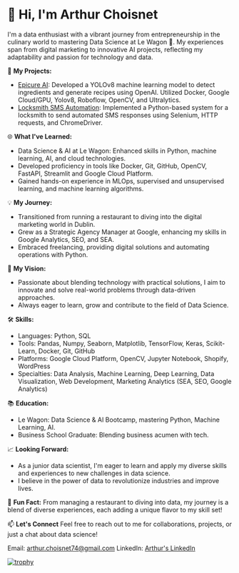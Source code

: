 # 👋 Hi, I'm Arthur Choisnet

I'm a data enthusiast with a vibrant journey from entrepreneurship in the culinary world to mastering Data Science at Le Wagon 🚂. 
My experiences span from digital marketing to innovative AI projects, reflecting my adaptability and passion for technology and data.

🚀 **My Projects:**
- [Epicure AI](https://github.com/monsieurgoodmood/EpicureAi): Developed a YOLOv8 machine learning model to detect ingredients and generate recipes using OpenAI. 
              Utilized Docker, Google Cloud/GPU, Yolov8, Roboflow, OpenCV, and Ultralytics.
- [Locksmith SMS Automation](https://github.com/monsieurgoodmood/EpicureAi): Implemented a Python-based system for a locksmith to send automated SMS responses using Selenium, HTTP requests, and ChromeDriver.

🌐 **What I've Learned:**
- Data Science & AI at Le Wagon: Enhanced skills in Python, machine learning, AI, and cloud technologies.
- Developed proficiency in tools like Docker, Git, GitHub, OpenCV, FastAPI, Streamlit and Google Cloud Platform.
- Gained hands-on experience in MLOps, supervised and unsupervised learning, and machine learning algorithms.

💡 **My Journey:**
- Transitioned from running a restaurant to diving into the digital marketing world in Dublin.
- Grew as a Strategic Agency Manager at Google, enhancing my skills in Google Analytics, SEO, and SEA.
- Embraced freelancing, providing digital solutions and automating operations with Python.

🌟 **My Vision:**
- Passionate about blending technology with practical solutions, I aim to innovate and solve real-world problems through data-driven approaches.
- Always eager to learn, grow and contribute to the field of Data Science.

🛠️ **Skills:**
- Languages: Python, SQL
- Tools: Pandas, Numpy, Seaborn, Matplotlib, TensorFlow, Keras, Scikit-Learn, Docker, Git, GitHub
- Platforms: Google Cloud Platform, OpenCV, Jupyter Notebook, Shopify, WordPress
- Specialties: Data Analysis, Machine Learning, Deep Learning, Data Visualization, Web Development, Marketing Analytics (SEA, SEO, Google Analytics)

📚 **Education:**
- Le Wagon: Data Science & AI Bootcamp, mastering Python, Machine Learning, AI.
- Business School Graduate: Blending business acumen with tech.

📈 **Looking Forward:**
- As a junior data scientist, I'm eager to learn and apply my diverse skills and experiences to new challenges in data science.
- I believe in the power of data to revolutionize industries and improve lives.

🙊 **Fun Fact:**
From managing a restaurant to diving into data, my journey is a blend of diverse experiences, each adding a unique flavor to my skill set!

📫 **Let's Connect**
Feel free to reach out to me for collaborations, projects, or just a chat about data science!

Email: arthur.choisnet74@gmail.com
LinkedIn: [Arthur's LinkedIn](https://www.linkedin.com/in/arthur-choisnet/)

[![trophy](https://github-profile-trophy.vercel.app/?username=monsieurgoodmood)](https://github.com/ryo-ma/github-profile-trophy)
